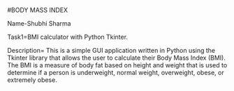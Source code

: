 #BODY MASS INDEX

Name-Shubhi Sharma

Task1=BMI calculator with Python Tkinter.

Description= This is a simple GUI application written in Python using the Tkinter library that allows the user to calculate their Body Mass Index (BMI). The BMI is a measure of body fat based on height and weight that is used to determine if a person is underweight, normal weight, overweight, obese, or extremely obese.

